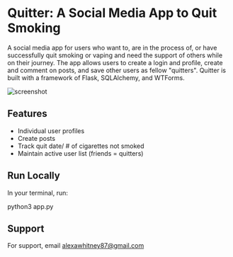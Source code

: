
# Quitter: A Social Media App to Quit Smoking

A social media app for users who want to, are in the process of, or have successfully quit smoking or vaping and need the support of others while on their journey. The app allows users to create a login and profile, create and comment on posts, and save other users as fellow "quitters". Quitter is built with a framework of Flask, SQLAlchemy, and WTForms.

![screenshot](https://user-images.githubusercontent.com/112434021/218405889-f8e936ad-ad34-48ef-8cba-72ced1c9a344.jpg)


## Features

- Individual user profiles
- Create posts
- Track quit date/ # of cigarettes not smoked
- Maintain active user list (friends = quitters)



## Run Locally

In your terminal, run:

python3 app.py


## Support

For support, email alexawhitney87@gmail.com 


